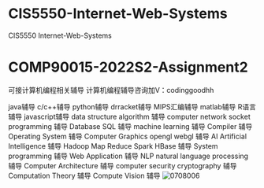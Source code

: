 # CIS5550-Internet-Web-Systems
CIS5550 Internet-Web-Systems
# COMP90015-2022S2-Assignment2
可接计算机编程相关辅导
计算机编程辅导咨询加V：codinggoodhh

java辅导 c/c++辅导 python辅导 drracket辅导 MIPS汇编辅导 matlab辅导 R语言辅导 javascript辅导
data structure algorithm 辅导
computer network socket programming 辅导
Database SQL 辅导
machine learning 辅导
Compiler 辅导
Operating System 辅导
Computer Graphics opengl webgl 辅导
AI Artificial Intelligence 辅导
Hadoop Map Reduce Spark HBase 辅导
System programming 辅导
Web Application 辅导
NLP natural language processing 辅导
Computer Architecture 辅导
computer security cryptography 辅导
Computation Theory 辅导
Compute Vision 辅导
![0708006](https://user-images.githubusercontent.com/50534180/190881181-041e80c5-3ed9-40c8-aff2-7eb364b05d74.png)

